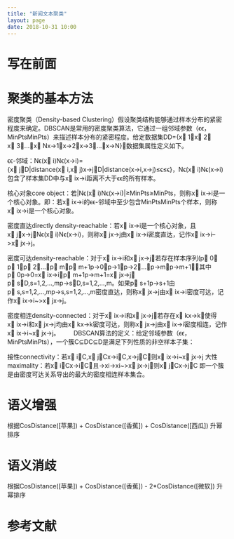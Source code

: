 ```yaml
---
title: "新闻文本聚类"
layout: page
date: 2018-10-31 10:00
---
```


# 写在前面


# 聚类的基本方法
密度聚类（Density-based Clustering）假设聚类结构能够通过样本分布的紧密程度来确定。DBSCAN是常用的密度聚类算法，它通过一组邻域参数（ϵϵ，MinPtsMinPts）来描述样本分布的紧密程度。给定数据集DD={x⃗ 1，x⃗ 2，x⃗ 3，...，x⃗ Nx→1，x→2，x→3，...，x→N}，数据集属性定义如下。

ϵϵ-邻域：Nϵ(x⃗ i)Nϵ(x→i)={x⃗ j∈D|distance(x⃗ i,x⃗ j)x→j∈D|distance(x→i,x→j)≤ϵ≤ϵ}，Nϵ(x⃗ i)Nϵ(x→i)包含了样本集DD中与x⃗ ix→i距离不大于ϵϵ的所有样本。

核心对象core object：若|Nϵ(x⃗ i)Nϵ(x→i)|≥MinPts≥MinPts，则称x⃗ ix→i是一个核心对象。即：若x⃗ ix→i的ϵϵ-邻域中至少包含MinPtsMinPts个样本，则称x⃗ ix→i是一个核心对象。

密度直达directly density-reachable：若x⃗ ix→i是一个核心对象，且x⃗ j∈x→j∈Nϵ(x⃗ i)Nϵ(x→i)，则称x⃗ jx→j由x⃗ ix→i密度直达，记作x⃗ ix→i–>x⃗ jx→j。

密度可达density-reachable：对于x⃗ ix→i和x⃗ jx→j，若存在样本序列(p⃗ 0，p⃗ 1，p⃗ 2，...，p⃗ m，p⃗ m+1p→0，p→1，p→2，...，p→m，p→m+1），其中p⃗ 0p→0=x⃗ ix→i，p⃗ m+1p→m+1=x⃗ jx→j，p⃗ s∈D,s=1,2,...,mp→s∈D,s=1,2,...,m。如果p⃗ s+1p→s+1由p⃗ s,s=1,2,...,mp→s,s=1,2,...,m密度直达，则称x⃗ jx→j由x⃗ ix→i密度可达，记作x⃗ ix→i~>x⃗ jx→j。

密度相连density-connected：对于x⃗ ix→i和x⃗ jx→j，若存在x⃗ kx→k，使得x⃗ ix→i和x⃗ jx→j均由x⃗ kx→k密度可达，则称x⃗ jx→j由x⃗ ix→i密度相连，记作x⃗ ix→i~x⃗ jx→j。
  DBSCAN算法的定义：给定邻域参数（ϵϵ，MinPtsMinPts），一个簇C⊆DC⊆D是满足下列性质的非空样本子集：

接性connectivity：若x⃗ i∈C,x⃗ j∈Cx→i∈C,x→j∈C，则x⃗ ix→i~x⃗ jx→j
大性maximality：若x⃗ i∈Cx→i∈C，且→xi→xi~>x⃗ jx→j，则x⃗ j∈Cx→j∈C 
即一个簇是由密度可达关系导出的最大的密度相连样本集合。

# 语义增强
根据CosDistance([苹果]) + CosDistance([香蕉]) + CosDistance([西瓜]) 升幂排序

# 语义消歧
根据CosDistance([苹果]) + CosDistance([香蕉]) - 2*CosDistance([微软]) 升幂排序

# 参考文献
